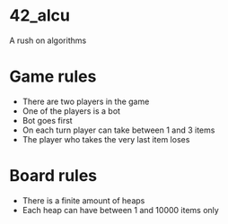 # 42_alcu
A rush on algorithms

# Game rules

- There are two players in the game
- One of the players is a bot
- Bot goes first
- On each turn player can take between 1 and 3 items
- The player who takes the very last item loses

# Board rules

- There is a finite amount of heaps
- Each heap can have between 1 and 10000 items only


